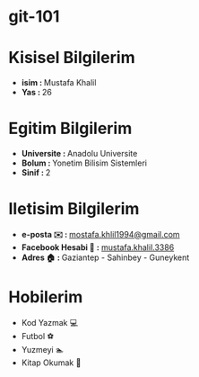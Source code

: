 # git-101

# Kisisel Bilgilerim
<ul> 
 
  <li><strong>isim : </strong> Mustafa Khalil</li>
  <li><strong>Yas : </strong> 26 </li>

</ul> 

# Egitim Bilgilerim
<ul> 
 
  <li><strong>Universite  : </strong> Anadolu Universite</li>
  <li><strong>Bolum  : </strong> Yonetim Bilisim Sistemleri </li>
  <li><strong>Sinif : </strong> 2 </li>
</ul>

# Iletisim Bilgilerim
<ul> 
 

  <li><strong>e-posta ✉️ : </strong><a href="mailto:mostafa.khlil1994@gmail.com ">mostafa.khlil1994@gmail.com </a></li>
  <li><strong>Facebook Hesabi 	🔗 :</strong> <a href=""https://www.facebook.com/mustafa.khalil.3386">mustafa.khalil.3386</a></li>
  <li><strong>Adres  🏠 : </strong> Gaziantep - Sahinbey - Guneykent  </li>
</ul>

# Hobilerim

<ul> 
 
  <li>Kod Yazmak 💻 </li>
  <li>Futbol ⚽ </li>
  <li>Yuzmeyi 🏊 </li>
  <li>Kitap Okumak 📖</li>
</ul>
